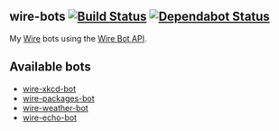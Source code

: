 ## wire-bots [![Build Status](https://api.travis-ci.org/ffflorian/wire-bots.svg?branch=master)](https://travis-ci.org/ffflorian/wire-bots/) [![Dependabot Status](https://api.dependabot.com/badges/status?host=github&repo=ffflorian/wire-bots)](https://dependabot.com)

My [Wire](https://wire.com) bots using the [Wire Bot API](https://npmjs.com/@wireapp/bot-api).

## Available bots
* [wire-xkcd-bot](./packages/wire-xkcd-bot/)
* [wire-packages-bot](./packages/wire-packages-bot/)
* [wire-weather-bot](./packages/wire-weather-bot/)
* [wire-echo-bot](./packages/wire-echo-bot/)
